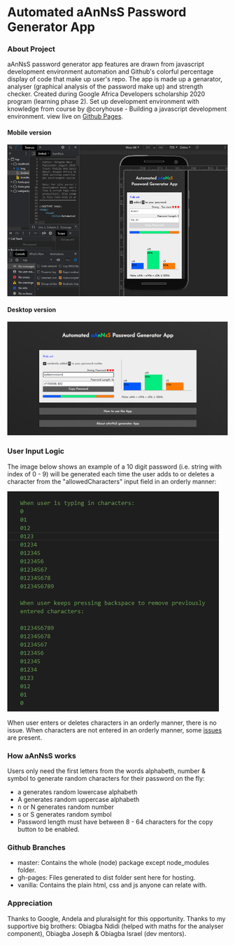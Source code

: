 # Automated aAnNsS Password Generator App
### About Project
aAnNsS password generator app features are drawn from javascript development environment automation and Github's colorful percentage display of code that make up user's repo. The app is made up a genarator, analyser (graphical analysis of the password make up) and strength checker.
Created during Google Africa Developers scholarship 2020 program (learning phase 2). Set up development environment with knowledge from course by @coryhouse - Building a javascript development environment.
view live on [Github Pages](ifycode-extension.github.io/automated-aannss-password-generator-app/).

#### Mobile version
![User Input Logic](./readmeExtension/aAnNsS-mobile.PNG)

#### Desktop version
![User Input Logic](./readmeExtension/aAnNsS-password-generator-app.PNG)

### User Input Logic
The image below shows an example of a 10 digit password (i.e. string with index of 0 - 9) will be generated each time the user adds to or deletes a character from the "allowedCharacters" input field in an orderly manner:

![User Input Logic](./readmeExtension/aAnNsS-logic.PNG)

When user enters or deletes characters in an orderly manner, there is no issue. When characters are not entered in an orderly manner, some [issues](https://github.com/Ifycode/Automated-aAnNsS-Password-Generator-App/issues/3) are present.

### How aAnNsS works
Users only need the first letters from the words alphabeth, number & symbol to generate random characters for their password on the fly:
* a generates random lowercase alphabeth
* A generates random uppercase alphabeth
* n or N generates random number
* s or S generates random symbol
* Password length must have between 8 - 64 characters for the copy button to be enabled.

### Github Branches
* master: Contains the whole (node) package except node_modules folder.
* gh-pages: Files generated to dist folder sent here for hosting.
* vanilla: Contains the plain html, css and js anyone can relate with.

### Appreciation
Thanks to Google, Andela and pluralsight for this opportunity. Thanks to my supportive big brothers: Obiagba Ndidi (helped with maths for the analyser component), Obiagba Joseph & Obiagba Israel (dev mentors).
